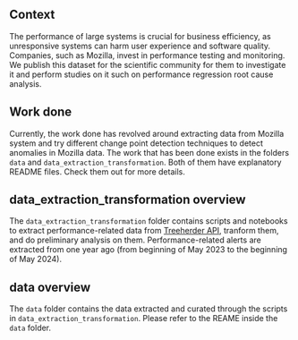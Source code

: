 ## Context

The performance of large systems is crucial for business efficiency, as unresponsive systems can harm user experience and software quality. Companies, such as Mozilla, invest in performance testing and monitoring. We publish this dataset for the scientific community for them to investigate it and perform studies on it such on performance regression root cause analysis.

## Work done

Currently, the work done has revolved around extracting data from Mozilla system and try different change point detection techniques to detect anomalies in Mozilla data. The work that has been done exists in the folders `data` and `data_extraction_transformation`. Both of them have explanatory README files. Check them out for more details.
## data_extraction_transformation overview

The `data_extraction_transformation` folder contains scripts and notebooks to extract performance-related data from [Treeherder API](https://treeherder.mozilla.org/docs/), tranform them, and do preliminary analysis on them. Performance-related alerts are extracted from one year ago (from beginning of May 2023 to the beginning of May 2024).


## data overview

The `data` folder contains the data extracted and curated through the scripts in `data_extraction_transformation`. Please refer to the REAME inside the `data` folder.